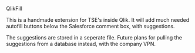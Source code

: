 QlikFill

This is a handmade extension for TSE's inside Qlik.
It will add much needed autofill buttons below the Salesforce comment box, with suggestions.

The suggestions are stored in a seperate file. Future plans for pulling the suggestions from a database instead, with the company VPN.
